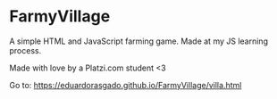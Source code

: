 # FarmyVillage
A simple HTML and JavaScript farming game. Made at my JS learning process.

Made with love by a Platzi.com student <3

Go to: https://eduardorasgado.github.io/FarmyVillage/villa.html
